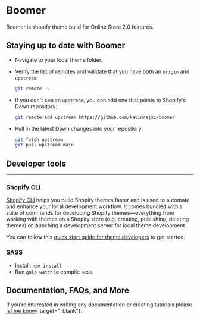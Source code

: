 # Boomer

  Boomer is shopify theme build for Online Store 2.0 features.

## Staying up to date with Boomer

- Navigate to your local theme folder.
- Verify the list of remotes and validate that you have both an `origin` and `upstream`:

  ```sh
  git remote -v
  ```

- If you don't see an `upstream`, you can add one that points to Shopify's Dawn repository:

  ```sh
  git remote add upstream https://github.com/kavinrajsi/boomer
  ```

- Pull in the latest Dawn changes into your repository:

  ```sh
  git fetch upstream
  git pull upstream main
  ```

## Developer tools

---

### Shopify CLI

[Shopify CLI](https://github.com/Shopify/shopify-cli) helps you build Shopify themes faster and is used to automate and enhance your local development workflow. It comes bundled with a suite of commands for developing Shopify themes—everything from working with themes on a Shopify store (e.g. creating, publishing, deleting themes) or launching a development server for local theme development.

You can follow this [quick start guide for theme developers](https://github.com/Shopify/shopify-cli#quick-start-guide-for-theme-developers) to get started.

### SASS

- Install: `npm install`
- Run `gulp watch` to compile scss

## Documentation, FAQs, and More

If you’re interested in writing any documentation or creating tutorials please [let me know](mailto:sikavinraj@gmail.com){:target="_blank"}.
